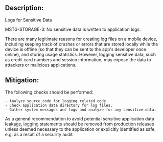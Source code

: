 ## Description:

Logs for Sensitive Data

MSTG-STORAGE-3: No sensitive data is written to application logs.

There are many legitimate reasons for creating log files on a mobile device, including keeping track of crashes or errors that are stored locally while the device is offline (so that they can be sent to the app's developer once online), and storing usage statistics. However, logging sensitive data, such as credit card numbers and session information, may expose the data to attackers or malicious applications.


## Mitigation:

The following checks should be performed:

	- Analyze source code for logging related code.
	- Check application data directory for log files.
	- Gather system messages and logs and analyze for any sensitive data.

As a general recommendation to avoid potential sensitive application data leakage, logging statements should be removed from production releases unless deemed necessary to the application or explicitly identified as safe, e.g. as a result of a security audit.
